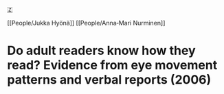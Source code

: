 [🇿](zotero://select/library/items/IJH98RF8)

[[People/Jukka Hyönä]] [[People/Anna‐Mari Nurminen]] 
# Do adult readers know how they read? Evidence from eye movement patterns and verbal reports (2006)

